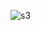 ![s3](https://user-images.githubusercontent.com/54960609/193648291-eee8796f-d921-44fe-b4d3-865ac746dff1.PNG)

